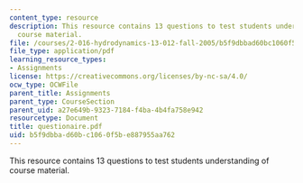 ```yaml
---
content_type: resource
description: This resource contains 13 questions to test students understanding of
  course material.
file: /courses/2-016-hydrodynamics-13-012-fall-2005/b5f9dbbad60bc1060f5be887955aa762_questionaire.pdf
file_type: application/pdf
learning_resource_types:
- Assignments
license: https://creativecommons.org/licenses/by-nc-sa/4.0/
ocw_type: OCWFile
parent_title: Assignments
parent_type: CourseSection
parent_uid: a27e649b-9323-7184-f4ba-4b4fa758e942
resourcetype: Document
title: questionaire.pdf
uid: b5f9dbba-d60b-c106-0f5b-e887955aa762
---
```

This resource contains 13 questions to test students understanding of course material.